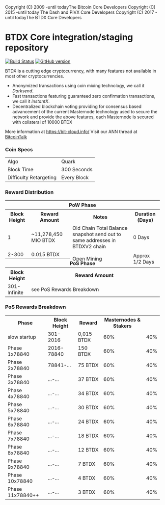 Copyright (C) 2009 -until todayThe Bitcoin Core Developers
Copyright (C) 2015 -until today The Dash and PIVX Core Developers
Copyright (C) 2017 -until todayThe BTDX Core Developers

BTDX Core integration/staging repository
=====================================

[![Build Status](https://travis-ci.org/ConsulTent/Bitcloud.svg?branch=master)](https://travis-ci.org/ConsulTent/Bitcloud) [![GitHub version](https://badge.fury.io/gh/Consultent%2FBitcloud.svg)](https://badge.fury.io/gh/Consultent%2FBitcloud)

BTDX is a cutting edge cryptocurrency, with many features not available in most other cryptocurrencies.
- Anonymized transactions using coin mixing technology, we call it _Darksend_.
- Fast transactions featuring guaranteed zero confirmation transactions, we call it _InstantX_.
- Decentralized blockchain voting providing for consensus based advancement of the current Masternode
  technology used to secure the network and provide the above features, each Masternode is secured
  with collateral of 10000 BTDX

More information at https://bit-cloud.info/ Visit our ANN thread at [BitcoinTalk](https://bitcointalk.org/index.php?topic=2092583.0)

### Coin Specs
<table>
<tr><td>Algo</td><td>Quark</td></tr>
<tr><td>Block Time</td><td>300 Seconds</td></tr>
<tr><td>Difficulty Retargeting</td><td>Every Block</td></tr>
</table>



### Reward Distribution

<table>
<th colspan=4>PoW Phase</th>
<tr><th>Block Height</th><th>Reward Amount</th><th>Notes</th><th>Duration (Days)</th></tr>
<tr><td>1</td><td>~11,278,450 MIO BTDX</td><td>Old Chain Total Balance snapshot send out to same addresses in BTDXV2 chain</td><td>0 Days</td></tr>
<tr><td>2-300</td><td>0.015 BTDX</td><td rowspan=2>Open Mining</td><td rowspan=2> Approx 1/2 Days</td></tr>
<tr><th colspan=4>PoS Phase</th></tr>
<tr><th>Block Height</th><th colspan=3>Reward Amount</th></tr>
<tr><td>301-Infinite</td><td colspan=3>see PoS Rewards Breakdown</td></tr>
</table>


### PoS Rewards Breakdown

<table>
<th>Phase</th><th>Block Height</th><th>Reward</th><th>Masternodes & Stakers</th>
<tr><td>slow startup</td><td>301-2016 </td><td>0,015 BTDX</td><td>60% </td><td>40% </td></tr>
<tr><td>Phase 1x78840</td><td>2016-78840 </td><td>150 BTDX</td><td>60% </td><td>40% </td></tr>
<tr><td>Phase 2x78840</td><td>78841-... </td><td>75 BTDX</td><td>60% </td><td>40% </td></tr>
<tr><td>Phase 3x78840</td><td>...-... </td><td>37 BTDX</td><td>60% </td><td>40% </td></tr>
<tr><td>Phase 4x78840</td><td>...-... </td><td>34 BTDX</td><td>60% </td><td>40% </td></tr>
<tr><td>Phase 5x78840</td><td>...-... </td><td>30 BTDX</td><td>60% </td><td>40% </td></tr>
<tr><td>Phase 6x78840</td><td>...-... </td><td>24 BTDX</td><td>60% </td><td>40% </td></tr>
<tr><td>Phase 7x78840</td><td>...-... </td><td>18 BTDX</td><td>60% </td><td>40% </td></tr>
<tr><td>Phase 8x78840</td><td>...-... </td><td>12 BTDX</td><td>60% </td><td>40% </td></tr>
<tr><td>Phase 9x78840</td><td>...-... </td><td>7 BTDX</td><td>60% </td><td>40% </td></tr>
<tr><td>Phase 10x78840</td><td>...-... </td><td>4 BTDX</td><td>60% </td><td>40% </td></tr>
<tr><td>Phase 11x78840++</td><td>...-... </td><td>3 BTDX</td><td>60% </td><td>40% </td></tr>
</table>
